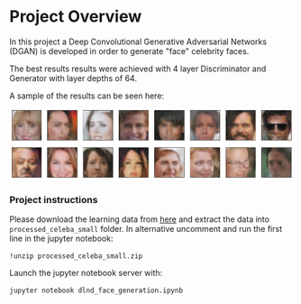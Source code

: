 # Project Overview

In this project a Deep Convolutional Generative Adversarial Networks (DGAN) is developed in order to generate "face" celebrity faces.

The best results results were achieved with 4 layer Discriminator and Generator with layer depths of 64.

A sample of the results can be seen here:

![alt text](assets/generated_faces.png "Best results")


### Project instructions

Please download the learning data from [here](https://s3.amazonaws.com/video.udacity-data.com/topher/2018/November/5be7eb6f_processed-celeba-small/processed-celeba-small.zip) and extract the data into `processed_celeba_small` folder. In alternative uncomment and run the first line in the jupyter notebook:
```ipnbpython
!unzip processed_celeba_small.zip
```
Launch the jupyter notebook server with:
```ipnbpython
jupyter notebook dlnd_face_generation.ipynb
```
